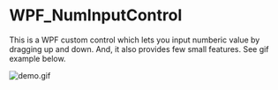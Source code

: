# WPF_NumInputControl


This is a WPF custom control which lets you input numberic value by dragging up and down. And, it also provides few small features. See gif example below.

![demo.gif](/Imgs/demo.gif)
